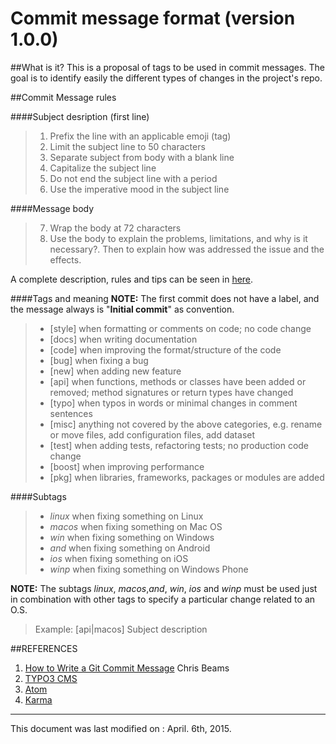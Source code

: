 Commit message format (version 1.0.0)
===================

##What is it?
This is a proposal of tags to be used in commit messages. The goal is to identify easily the different types of changes in the project's repo.

##Commit Message rules

####Subject desription (first line)
>1. Prefix the line with an applicable emoji (tag)
>2. Limit the subject line to 50 characters
>3. Separate subject from body with a blank line
>4. Capitalize the subject line
>5. Do not end the subject line with a period
>6. Use the imperative mood in the subject line

####Message body
>7. Wrap the body at 72 characters
>8. Use the body to explain the problems, limitations, and why is it necessary?. Then to explain how was addressed the issue and the effects.

A complete description, rules and tips can be seen in [here][1].

####Tags and meaning
**NOTE:** The first commit does not have a label, and the message always is "**Initial commit**" as convention.

>* [style] when formatting or comments on code; no code change
>* [docs] when writing documentation
>* [code] when improving the format/structure of the code
>* [bug] when fixing a bug
>* [new] when adding new feature
>* [api] when functions, methods or classes have been added or removed; method signatures or return types have changed
>* [typo] when typos in words or minimal changes in comment sentences
>* [misc] anything not covered by the above categories, e.g. rename or move files, add configuration files, add dataset
>* [test] when adding tests, refactoring tests; no production code change
>* [boost] when improving performance
>* [pkg] when libraries, frameworks, packages  or modules are added

####Subtags
>* *linux* when fixing something on Linux
>* *macos* when fixing something on Mac OS
>* *win* when fixing something on Windows
>* *and* when fixing something on Android
>* *ios* when fixing something on iOS
>* *winp* when fixing something on Windows Phone

**NOTE:** The subtags *linux*, *macos*,*and*, *win*, *ios* and *winp* must be used just in combination with other tags to specify a particular change related to an O.S.
>Example:
>  [api|macos] Subject description
  


##REFERENCES

1. [How to Write a Git Commit Message](http://chris.beams.io/posts/git-commit/#why-not-how) Chris Beams
2. [TYPO3 CMS](http://wiki.typo3.org/CommitMessage_Format_(Git))
3. [Atom](https://atom.io/docs/v0.186.0/contributing)
4. [Karma](http://karma-runner.github.io/0.8/dev/git-commit-msg.html)

[1]: http://chris.beams.io/posts/git-commit/#why-not-how
-------------
This document was last modified on : April. 6th, 2015.
